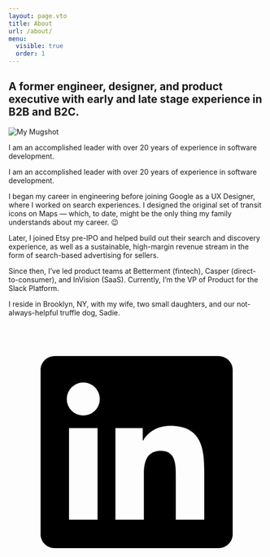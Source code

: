```yaml
---
layout: page.vto
title: About
url: /about/
menu:
  visible: true
  order: 1
---
```


## A former engineer, designer, and product executive with early and late stage experience in B2B and B2C.

<div class="relative">
  <img src="/images/mug.jpg" alt="My Mugshot" class="float-right ml-4 w-32 h-auto"> <!-- Adjust width as needed -->
  <p>I am an accomplished leader with over 20 years of experience in software development.</p>
</div>

I am an accomplished leader with over 20 years of experience in software development.

I began my career in engineering before joining Google as a UX Designer, where I worked on search experiences. I designed the original set of transit icons on Maps — which, to date, might be the only thing my family understands about my career. 😉

Later, I joined Etsy pre-IPO and helped build out their search and discovery experience, as well as a sustainable, high-margin revenue stream in the form of search-based advertising for sellers.

Since then, I’ve led product teams at Betterment (fintech), Casper (direct-to-consumer), and InVision (SaaS). Currently, I’m the VP of Product for the Slack Platform.

I reside in Brooklyn, NY, with my wife, two small daughters, and our not-always-helpful truffle dog, Sadie.

<a class="group" aria-label="Follow on LinkedIn" href="https://www.linkedin.com/in/hirefrank">
  <svg viewBox="0 0 24 24" aria-hidden="true" class="h-12 w-12 fill-zinc-500 transition group-hover:fill-sky-700">
    <path d="M18.335 18.339H15.67v-4.177c0-.996-.02-2.278-1.39-2.278-1.389 0-1.601 1.084-1.601 2.205v4.25h-2.666V9.75h2.56v1.17h.035c.358-.674 1.228-1.387 2.528-1.387 2.7 0 3.2 1.778 3.2 4.091v4.715zM7.003 8.575a1.546 1.546 0 01-1.548-1.549 1.548 1.548 0 111.547 1.549zm1.336 9.764H5.666V9.75H8.34v8.589zM19.67 3H4.329C3.593 3 3 3.58 3 4.297v15.406C3 20.42 3.594 21 4.328 21h15.338C20.4 21 21 20.42 21 19.703V4.297C21 3.58 20.4 3 19.666 3h.003z"></path>
  </svg>
</a>

<!-- As a former engineer, designer, and product executive I have experience working at early stage status and public companies across B2B, B2C, and regulated industries:

- Enterprise SaaS & DevTools (Slack, InVision)
- Marketplaces & DTC (Etsy, Casper)
- Fintech & Payments (Betterment, Cover, Google Checkout) -->
